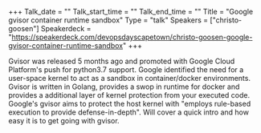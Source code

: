 +++
Talk_date = ""
Talk_start_time = ""
Talk_end_time = ""
Title = "Google gvisor container runtime sandbox"
Type = "talk"
Speakers = ["christo-goosen"]
Speakerdeck = "https://speakerdeck.com/devopsdayscapetown/christo-goosen-google-gvisor-container-runtime-sandbox"
+++

Gvisor was released 5 months ago and promoted with Google Cloud Platform's push for python3.7 support. Google identified the need for a user-space kernel to act as a sandbox in container/docker environments. Gvisor is written in Golang, provides a swop in runtime for docker and provides a additional layer of kernel protection from your executed code. Google's gvisor aims to protect the host kernel with "employs rule-based execution to provide defense-in-depth". Will cover a quick intro and how easy it is to get going with gvisor.
